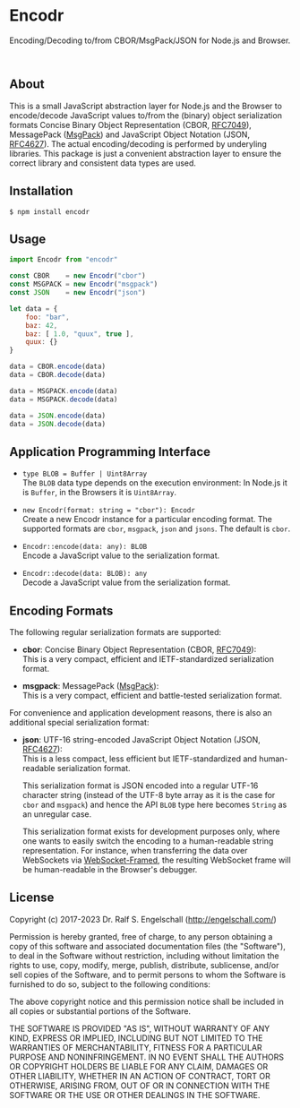 
Encodr
======

Encoding/Decoding to/from CBOR/MsgPack/JSON for Node.js and Browser.

<p/>
<img src="https://nodei.co/npm/encodr.png?downloads=true&stars=true" alt=""/>

<p/>
<img src="https://david-dm.org/rse/encodr.png" alt=""/>

About
-----

This is a small JavaScript abstraction layer for Node.js and the Browser
to encode/decode JavaScript values to/from the (binary) object serialization formats
Concise Binary Object Representation (CBOR, [RFC7049](https://tools.ietf.org/html/rfc7049)),
MessagePack ([MsgPack](https://github.com/msgpack/msgpack/blob/master/spec.md))
and JavaScript Object Notation (JSON, [RFC4627](https://tools.ietf.org/html/rfc4627)).
The actual encoding/decoding is performed by underyling libraries. This
package is just a convenient abstraction layer to ensure the correct
library and consistent data types are used.

Installation
------------

```shell
$ npm install encodr
```

Usage
-----

```js
import Encodr from "encodr"

const CBOR    = new Encodr("cbor")
const MSGPACK = new Encodr("msgpack")
const JSON    = new Encodr("json")

let data = {
    foo: "bar",
    baz: 42,
    baz: [ 1.0, "quux", true ],
    quux: {}
}

data = CBOR.encode(data)
data = CBOR.decode(data)

data = MSGPACK.encode(data)
data = MSGPACK.decode(data)

data = JSON.encode(data)
data = JSON.decode(data)
```

Application Programming Interface
---------------------------------

- `type BLOB = Buffer | Uint8Array`<br/>
  The `BLOB` data type depends on the execution environment:
  In Node.js it is `Buffer`, in the Browsers it is `Uint8Array`.

- `new Encodr(format: string = "cbor"): Encodr`<br/>
  Create a new Encodr instance for a particular encoding
  format. The supported formats are `cbor`, `msgpack`, `json`
  and `jsons`. The default is `cbor`.

- `Encodr::encode(data: any): BLOB`<br/>
  Encode a JavaScript value to the serialization format.

- `Encodr::decode(data: BLOB): any`<br/>
  Decode a JavaScript value from the serialization format.

Encoding Formats
----------------

The following regular serialization formats are supported:

- **cbor**: Concise Binary Object Representation (CBOR, [RFC7049](https://tools.ietf.org/html/rfc7049)):<br/>
  This is a very compact, efficient and IETF-standardized serialization format.

- **msgpack**: MessagePack ([MsgPack](https://github.com/msgpack/msgpack/blob/master/spec.md)):<br/>
  This is a very compact, efficient and battle-tested serialization format.

For convenience and application development reasons, there is also an additional special serialization format:

- **json**: UTF-16 string-encoded JavaScript Object Notation (JSON, [RFC4627](https://tools.ietf.org/html/rfc4627)):<br/>
  This is a less compact, less efficient but IETF-standardized and human-readable serialization format.

  This serialization format is JSON encoded into a regular UTF-16 character
  string (instead of the UTF-8 byte array as it is the case for `cbor` and `msgpack`)
  and hence the API `BLOB` type here becomes `String` as an unregular case.

  This serialization format exists for development purposes only, where one wants to
  easily switch the encoding to a human-readable string representation.
  For instance, when transferring the data over WebSockets via
  [WebSocket-Framed](https://github.com/rse/websocket-framed), the
  resulting WebSocket frame will be human-readable in the Browser's
  debugger.

License
-------

Copyright (c) 2017-2023 Dr. Ralf S. Engelschall (http://engelschall.com/)

Permission is hereby granted, free of charge, to any person obtaining
a copy of this software and associated documentation files (the
"Software"), to deal in the Software without restriction, including
without limitation the rights to use, copy, modify, merge, publish,
distribute, sublicense, and/or sell copies of the Software, and to
permit persons to whom the Software is furnished to do so, subject to
the following conditions:

The above copyright notice and this permission notice shall be included
in all copies or substantial portions of the Software.

THE SOFTWARE IS PROVIDED "AS IS", WITHOUT WARRANTY OF ANY KIND,
EXPRESS OR IMPLIED, INCLUDING BUT NOT LIMITED TO THE WARRANTIES OF
MERCHANTABILITY, FITNESS FOR A PARTICULAR PURPOSE AND NONINFRINGEMENT.
IN NO EVENT SHALL THE AUTHORS OR COPYRIGHT HOLDERS BE LIABLE FOR ANY
CLAIM, DAMAGES OR OTHER LIABILITY, WHETHER IN AN ACTION OF CONTRACT,
TORT OR OTHERWISE, ARISING FROM, OUT OF OR IN CONNECTION WITH THE
SOFTWARE OR THE USE OR OTHER DEALINGS IN THE SOFTWARE.


